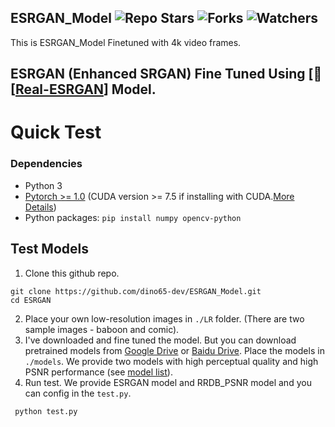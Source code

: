 ## ESRGAN_Model ![Repo Stars](https://img.shields.io/github/stars/dino65-dev/lox?style=social) ![Forks](https://img.shields.io/github/forks/dino65-dev/lox?style=social) ![Watchers](https://img.shields.io/github/watchers/dino65-dev/lox?style=social)
 This is ESRGAN_Model Finetuned with 4k video frames.
## ESRGAN (Enhanced SRGAN) Fine Tuned Using [:rocket: [[Real-ESRGAN](https://github.com/xinntao/Real-ESRGAN)] Model.

# Quick Test
### Dependencies
- Python 3
- [Pytorch >= 1.0](https://pytorch.org/)  (CUDA version >= 7.5 if installing with CUDA.[More Details](https://pytorch.org/get-started/previous-versions/))
- Python packages: ``` pip install numpy opencv-python ```
## Test Models
1. Clone this github repo.
```
git clone https://github.com/dino65-dev/ESRGAN_Model.git
cd ESRGAN 
```
2. Place your own low-resolution images in ```./LR``` folder. (There are two sample images - baboon and comic).
3. I've downloaded and fine tuned the model. But you can download pretrained models from [Google Drive](https://drive.google.com/drive/u/0/folders/17VYV_SoZZesU6mbxz2dMAIccSSlqLecY) or [Baidu Drive](https://pan.baidu.com/s/1-Lh6ma-wXzfH8NqeBtPaFQ). Place the models in ```./models```. We provide two models with high perceptual quality and high PSNR performance (see [model list](https://github.com/xinntao/ESRGAN/tree/master/models)).
4. Run test. We provide ESRGAN model and RRDB_PSNR model and you can config in the ```test.py```.
```
 python test.py
```







